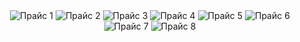 <!DOCTYPE html>
<html lang="ru">
    <body>
        <header>
         <img src="https://imageup.ru/img169/4912502/1.jpg" alt="Прайс 1">
         <img src="https://imageup.ru/img202/4912503/2.jpg" alt="Прайс 2">
         <img src="https://imageup.ru/img34/4912510/3.jpg" alt="Прайс 3">
         <img src="https://imageup.ru/img3/4912511/4.jpg" alt="Прайс 4">
         <img src="https://imageup.ru/img14/4912512/5.jpg" alt="Прайс 5">
         <img src="https://imageup.ru/img55/4912514/6.jpg" alt="Прайс 6">
         <img src="https://imageup.ru/img90/4912516/7.jpg" alt="Прайс 7">
         <img src="https://imageup.ru/img293/4912518/8.jpg" alt="Прайс 8">
        </header>
    </body>
</html>
